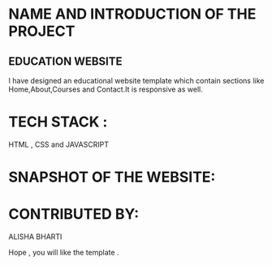 # NAME AND INTRODUCTION OF THE PROJECT
## EDUCATION WEBSITE
I have designed an educational website template which contain sections like Home,About,Courses and Contact.It is responsive as well.

# TECH STACK :
HTML , CSS and JAVASCRIPT 

# SNAPSHOT OF THE WEBSITE:




# CONTRIBUTED BY:
ALISHA BHARTI

Hope , you will like the template .




